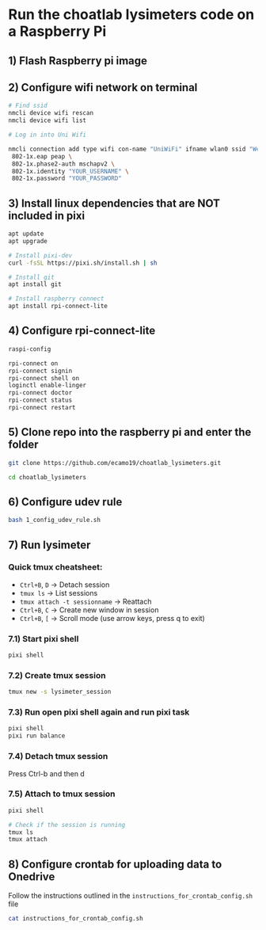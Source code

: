# Run the choatlab lysimeters code on a Raspberry Pi 

## 1) Flash Raspberry pi image

## 2) Configure wifi network on terminal

```bash
# Find ssid
nmcli device wifi rescan
nmcli device wifi list
```

```bash
# Log in into Uni Wifi

nmcli connection add type wifi con-name "UniWiFi" ifname wlan0 ssid "Western Wifi" wifi-sec.key-mgmt wpa-eap \ 
 802-1x.eap peap \ 
 802-1x.phase2-auth mschapv2 \
 802-1x.identity "YOUR_USERNAME" \
 802-1x.password "YOUR_PASSWORD"
```

## 3) Install linux dependencies that are __NOT__ included in pixi 

```bash
apt update
apt upgrade
```

```bash
# Install pixi-dev
curl -fsSL https://pixi.sh/install.sh | sh
```

```bash
# Install git
apt install git
```

```bash
# Install raspberry connect
apt install rpi-connect-lite
```

## 4) Configure rpi-connect-lite

```bash
raspi-config
```

```bash
rpi-connect on
rpi-connect signin
rpi-connect shell on
loginctl enable-linger
rpi-connect doctor
rpi-connect status
rpi-connect restart
```

## 5) Clone repo into the raspberry pi and enter the folder

```bash
git clone https://github.com/ecamo19/choatlab_lysimeters.git
```

```bash
cd choatlab_lysimeters
```

## 6) Configure udev rule

```bash
bash 1_config_udev_rule.sh
```

## 7) Run lysimeter

### Quick tmux cheatsheet:

+ `Ctrl+B`, `D` -> Detach session
+ `tmux ls` -> List sessions
+ `tmux attach -t sessionname` -> Reattach
+ `Ctrl+B`, `C` -> Create new window in session
+ `Ctrl+B`, `[` -> Scroll mode (use arrow keys, press q to exit)

### 7.1) Start pixi shell

```bash
pixi shell
```

### 7.2) Create tmux session

```bash
tmux new -s lysimeter_session
```

### 7.3) Run open pixi shell again and run pixi task

```bash
pixi shell
pixi run balance
```

### 7.4) Detach tmux session

Press Ctrl-b and then d

### 7.5) Attach to tmux session

```bash
pixi shell

# Check if the session is running
tmux ls
tmux attach
```

## 8) Configure crontab for uploading data to Onedrive

Follow the instructions outlined in the `instructions_for_crontab_config.sh` file

```bash
cat instructions_for_crontab_config.sh
```

